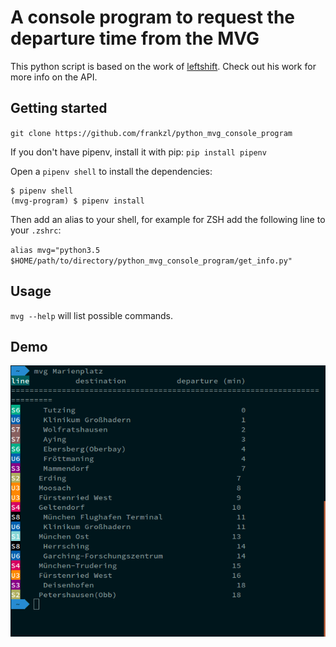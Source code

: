 # A console program to request the departure time from the MVG

This python script is based on the work of [leftshift](https://github.com/leftshift/python_mvg_api). Check out his work for more info on the API.

## Getting started

`git clone https://github.com/frankzl/python_mvg_console_program`

If you don't have pipenv, install it with pip:
`pip install pipenv`

Open a `pipenv shell` to install the dependencies:
```
$ pipenv shell
(mvg-program) $ pipenv install
```

Then add an alias to your shell, for example for ZSH add the following line to your `.zshrc`:

`alias mvg="python3.5 $HOME/path/to/directory/python_mvg_console_program/get_info.py"`

## Usage
`mvg --help` will list possible commands.

## Demo
![screenshot](demo.png)
